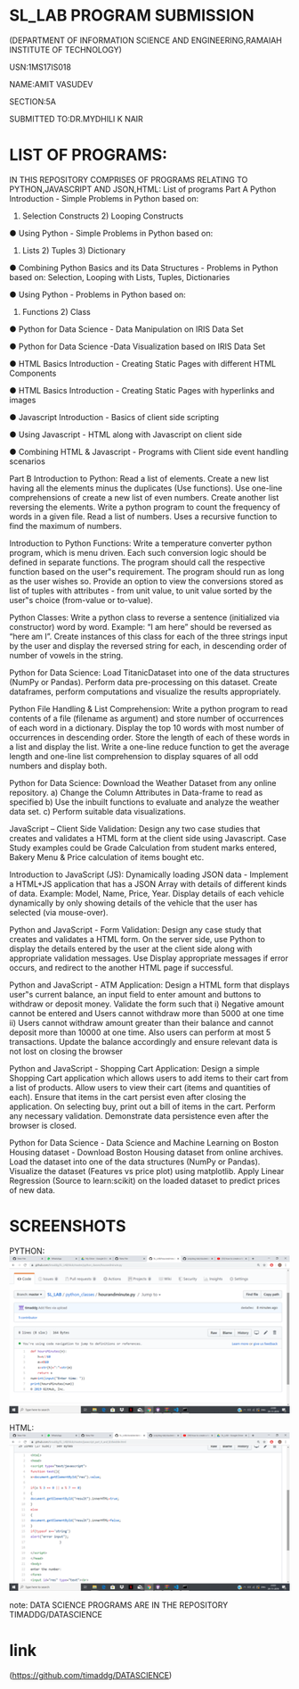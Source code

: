# SL_LAB PROGRAM SUBMISSION

(DEPARTMENT OF INFORMATION SCIENCE AND ENGINEERING,RAMAIAH INSTITUTE OF TECHNOLOGY)

USN:1MS17IS018

NAME:AMIT VASUDEV

SECTION:5A

SUBMITTED TO:DR.MYDHILI K NAIR

# LIST OF PROGRAMS:

IN THIS REPOSITORY COMPRISES OF PROGRAMS RELATING TO PYTHON,JAVASCRIPT AND JSON,HTML:
List of programs
Part A
Python Introduction - Simple Problems in Python based on:
  1) Selection Constructs 2) Looping Constructs

● Using Python - Simple Problems in Python based on:
  1) Lists 2) Tuples 3) Dictionary

● Combining Python Basics and its Data Structures - Problems in Python based
on:
   Selection, Looping with Lists, Tuples, Dictionaries

● Using Python - Problems in Python based on:
  1) Functions 2) Class

● Python for Data Science - Data Manipulation on IRIS Data Set

● Python for Data Science -Data Visualization based on IRIS Data Set

● HTML Basics Introduction - Creating Static Pages with different HTML
Components

● HTML Basics Introduction - Creating Static Pages with hyperlinks and images

● Javascript Introduction - Basics of client side scripting

● Using Javascript - HTML along with Javascript on client side

● Combining HTML & Javascript - Programs with Client side event handling
scenarios

Part B
Introduction to Python: Read a list of elements. Create a new list having all the elements minus the duplicates (Use functions). Use one-line comprehensions of create a new list of even numbers. Create another list reversing the elements. Write a python program to count the frequency of words in a given file. Read a list of numbers. Uses a recursive function to find the maximum of numbers.

Introduction to Python Functions: Write a temperature converter python program, which is menu driven. Each such conversion logic should be defined in separate functions. The program should call the respective function based on the user‟s requirement. The program should run as long as the user wishes so. Provide an option to view the conversions stored as list of tuples with attributes - from unit value, to unit value sorted by the user‟s choice (from-value or to-value).

Python Classes: Write a python class to reverse a sentence (initialized via constructor) word by word. Example: “I am here” should be reversed as “here am I”. Create instances of this class for each of the three strings input by the user and display the reversed string for each, in descending order of number of vowels in the string.

Python for Data Science: Load TitanicDataset into one of the data structures (NumPy or Pandas). Perform data pre-processing on this dataset. Create dataframes, perform computations and visualize the results appropriately.

Python File Handling & List Comprehension: Write a python program to read contents of a file (filename as argument) and store number of occurrences of each word in a dictionary. Display the top 10 words with most number of occurrences in descending order. Store the length of each of these words in a list and display the list. Write a one-line reduce function to get the average length and one-line list comprehension to display squares of all odd numbers and display both.

Python for Data Science: Download the Weather Dataset from any online repository. a) Change the Column Attributes in Data-frame to read as specified b) Use the inbuilt functions to evaluate and analyze the weather data set. c) Perform suitable data visualizations.

JavaScript – Client Side Validation: Design any two case studies that creates and validates a HTML form at the client side using Javascript. Case Study examples could be Grade Calculation from student marks entered, Bakery Menu & Price calculation of items bought etc.

Introduction to JavaScript (JS): Dynamically loading JSON data - Implement a HTML+JS application that has a JSON Array with details of different kinds of data. Example: Model, Name, Price, Year. Display details of each vehicle dynamically by only showing details of the vehicle that the user has selected (via mouse-over).

Python and JavaScript - Form Validation: Design any case study that creates and validates a HTML form. On the server side, use Python to display the details entered by the user at the client side along with appropriate validation messages. Use Display appropriate messages if error occurs, and redirect to the another HTML page if successful.

Python and JavaScript - ATM Application: Design a HTML form that displays user‟s current balance, an input field to enter amount and buttons to withdraw or deposit money. Validate the form such that i) Negative amount cannot be entered and Users cannot withdraw more than 5000 at one time ii) Users cannot withdraw amount greater than their balance and cannot deposit more than 10000 at one time. Also users can perform at most 5 transactions. Update the balance accordingly and ensure relevant data is not lost on closing the browser

Python and JavaScript - Shopping Cart Application: Design a simple Shopping Cart application which allows users to add items to their cart from a list of products. Allow users to view their cart (items and quantities of each). Ensure that items in the cart persist even after closing the application. On selecting buy, print out a bill of items in the cart. Perform any necessary validation. Demonstrate data persistence even after the browser is closed.

Python for Data Science - Data Science and Machine Learning on Boston Housing dataset - Download Boston Housing dataset from online archives. Load the dataset into one of the data structures (NumPy or Pandas). Visualize the dataset (Features vs price plot) using matplotlib. Apply Linear Regression (Source to learn:scikit) on the loaded dataset to predict prices of new data.

 # SCREENSHOTS
 PYTHON: 
![alt tag](https://github.com/timaddg/SL_LAB/blob/master/Screenshot%20(1).png)




HTML:
![alt tag](https://github.com/timaddg/SL_LAB/blob/master/Screenshot%20(2).png)




 note: DATA SCIENCE PROGRAMS ARE IN THE REPOSITORY TIMADDG/DATASCIENCE
  # link
   
   (https://github.com/timaddg/DATASCIENCE)
 
 
 
 
 
 
 
 
 
